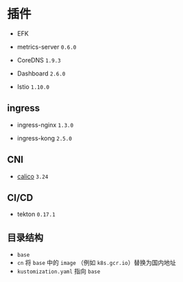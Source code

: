 # 插件

* EFK

* metrics-server `0.6.0`

* CoreDNS `1.9.3`

* Dashboard `2.6.0`

* Istio `1.10.0`

## ingress

* ingress-nginx `1.3.0`

* ingress-kong `2.5.0`

## CNI

* [calico](https://projectcalico.docs.tigera.io/getting-started/kubernetes/self-managed-onprem/) `3.24`

## CI/CD

* tekton `0.17.1`

## 目录结构

* `base`
* `cn` 将 `base` 中的 `image` （例如 `k8s.gcr.io`）替换为国内地址
* `kustomization.yaml` 指向 `base`
